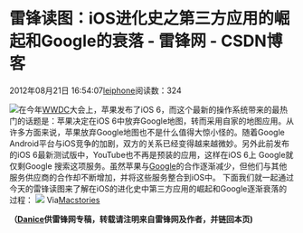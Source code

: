
# 雷锋读图：iOS进化史之第三方应用的崛起和Google的衰落 - 雷锋网 - CSDN博客


2012年08月21日 16:54:07[leiphone](https://me.csdn.net/leiphone)阅读数：324


![](http://www.leiphone.com/wp-content/uploads/2012/08/292076-ios-6.jpg)在今年[WWDC](http://www.leiphone.com/wwdc-2012-live.html)大会上，苹果发布了iOS 6，而这个最新的操作系统带来的最热门的话题是：苹果决定在iOS 6中放弃Google地图，转而采用自家的地图应用。从许多方面来说，苹果放弃Google地图也不是什么值得大惊小怪的。随着Google
 Android平台与iOS竞争的加剧，双方的关系已经变得越来越微妙。另外此前发布的iOS 6最新测试版中，YouTube也不再是预装的应用，这样在iOS 6上 Google就仅剩Google 搜索这项服务。虽然苹果与[Google](http://www.leiphone.com/tag/google)的合作逐渐减少，但他们与其他服务供应商的合作却不断增加，并将这些服务整合到iOS中。
下面我们就一起通过今天的雷锋读图来了解在iOS的进化史中第三方应用的崛起和Google逐渐衰落的过程：
![](http://www.leiphone.com/wp-content/uploads/2012/08/ios-evolution1.jpg)
Via[Macstories](http://www.macstories.net/stories/the-rise-of-third-party-services-and-fall-of-google-in-ios/)

**（****[Danice](http://www.leiphone.com/author/danice)****供****雷锋网****专稿，转载请注明来自雷锋网及作者，并链回本页)**

